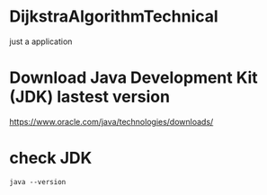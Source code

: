 # DijkstraAlgorithmTechnical
 just a application
 
# Download Java Development Kit (JDK) lastest version
https://www.oracle.com/java/technologies/downloads/
# check JDK
    java --version

